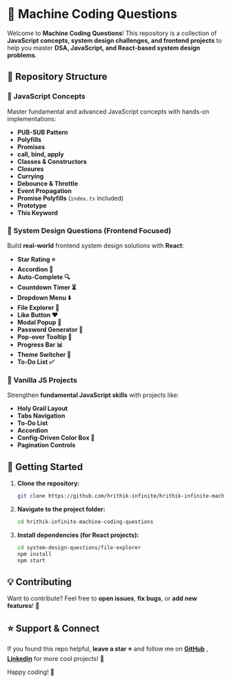 # 🚀 Machine Coding Questions

Welcome to **Machine Coding Questions**! This repository is a collection of **JavaScript concepts, system design challenges, and frontend projects** to help you master **DSA, JavaScript, and React-based system design problems**.

## 📂 Repository Structure

### 🔹 JavaScript Concepts

Master fundamental and advanced JavaScript concepts with hands-on implementations:

- **PUB-SUB Pattern**
- **Polyfills**
- **Promises**
- **call, bind, apply**
- **Classes & Constructors**
- **Closures**
- **Currying**
- **Debounce & Throttle**
- **Event Propagation**
- **Promise Polyfills** (`index.ts` included)
- **Prototype**
- **This Keyword**

### 🔹 System Design Questions (Frontend Focused)

Build **real-world** frontend system design solutions with **React**:

- **Star Rating ⭐**
- **Accordion 📂**
- **Auto-Complete 🔍**
- **Countdown Timer ⏳**
- **Dropdown Menu ⬇️**
- **File Explorer 📁**
- **Like Button ❤️**
- **Modal Popup 📢**
- **Password Generator 🔑**
- **Pop-over Tooltip 💬**
- **Progress Bar 📊**
- **Theme Switcher 🎨**
- **To-Do List ✅**

### 🔹 Vanilla JS Projects

Strengthen **fundamental JavaScript skills** with projects like:

- **Holy Grail Layout**
- **Tabs Navigation**
- **To-Do List**
- **Accordion**
- **Config-Driven Color Box 🎨**
- **Pagination Controls**

## 🚀 Getting Started

1. **Clone the repository:**

   ```bash
   git clone https://github.com/hrithik-infinite/hrithik-infinite-machine-coding-questions.git
   ```

2. **Navigate to the project folder:**

   ```bash
   cd hrithik-infinite-machine-coding-questions
   ```

3. **Install dependencies (for React projects):**
   ```bash
   cd system-design-questions/file-explorer
   npm install
   npm start
   ```

## 💡 Contributing

Want to contribute? Feel free to **open issues**, **fix bugs**, or **add new features**! 🙌

## ⭐ Support & Connect

If you found this repo helpful, **leave a star ⭐** and follow me on **[GitHub](https://github.com/hrithik-infinite)** , **[Linkedin](linkedin.com/in/hrithikagarwal)** for more cool projects! 🚀

Happy coding! 🎯
